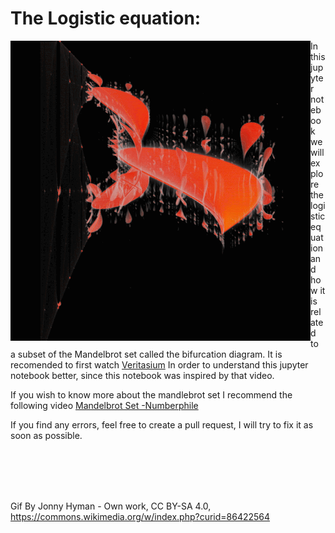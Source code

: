 # The Logistic equation:

 
<img align="left" width="480"  src="https://github.com/Ale9806/The_logistic_equation/blob/master/images/480px-Logistic_Map_Bifurcations_Underneath_Mandelbrot_Set.gif">




In this jupyter notebook we will explore the logistic equation and how it is related to a subset of the Mandelbrot set called the bifurcation diagram. It is recomended to first watch [Veritasium](https://www.youtube.com/watch?v=ovJcsL7vyrk&t=540s) In order to understand this jupyter notebook better, since this  notebook was inspired by that video.

If you wish to know more about the mandlebrot set I recommend the following video [Mandelbrot Set -Numberphile](https://www.youtube.com/watch?v=FFftmWSzgmk)

If you find any errors, feel free to create a pull request, I will try to fix it as soon as possible. 

<br>
<br>
<br>
<br>


 Gif By Jonny Hyman - Own work, CC BY-SA 4.0, https://commons.wikimedia.org/w/index.php?curid=86422564
